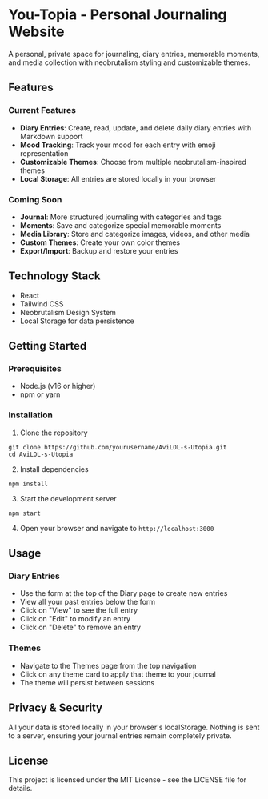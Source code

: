 # You-Topia - Personal Journaling Website

A personal, private space for journaling, diary entries, memorable moments, and media collection with neobrutalism styling and customizable themes.

## Features

### Current Features
- **Diary Entries**: Create, read, update, and delete daily diary entries with Markdown support
- **Mood Tracking**: Track your mood for each entry with emoji representation
- **Customizable Themes**: Choose from multiple neobrutalism-inspired themes
- **Local Storage**: All entries are stored locally in your browser

### Coming Soon
- **Journal**: More structured journaling with categories and tags
- **Moments**: Save and categorize special memorable moments
- **Media Library**: Store and categorize images, videos, and other media
- **Custom Themes**: Create your own color themes
- **Export/Import**: Backup and restore your entries

## Technology Stack

- React
- Tailwind CSS
- Neobrutalism Design System
- Local Storage for data persistence

## Getting Started

### Prerequisites

- Node.js (v16 or higher)
- npm or yarn

### Installation

1. Clone the repository
```
git clone https://github.com/yourusername/AviLOL-s-Utopia.git
cd AviLOL-s-Utopia
```

2. Install dependencies
```
npm install
```

3. Start the development server
```
npm start
```

4. Open your browser and navigate to `http://localhost:3000`

## Usage

### Diary Entries
- Use the form at the top of the Diary page to create new entries
- View all your past entries below the form
- Click on "View" to see the full entry
- Click on "Edit" to modify an entry
- Click on "Delete" to remove an entry

### Themes
- Navigate to the Themes page from the top navigation
- Click on any theme card to apply that theme to your journal
- The theme will persist between sessions

## Privacy & Security

All your data is stored locally in your browser's localStorage. Nothing is sent to a server, ensuring your journal entries remain completely private.

## License

This project is licensed under the MIT License - see the LICENSE file for details.
